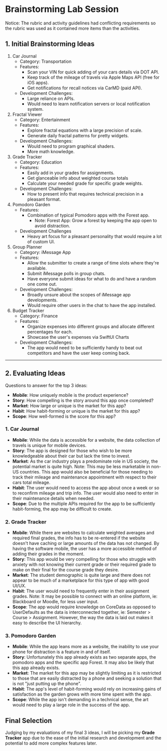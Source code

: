 
# Brainstorming Lab Session
Notice: The rubric and activity guidelines had conflicting requirements so the rubric was used as it contained more items than the activities.

## 1. Initial Brainstorming Ideas
1. Car Journal
    - Category: Transportation
    - Features:
        - Scan your VIN for quick adding of your cars details via DOT API.
        - Keep track of the mileage of travels via Apple Maps API (free for iOS apps).  
        - Get notifications for recall notices via CarMD (paid API).
    - Development Challenges:
        - Large reliance on APIs.
        - Would need to learn notification servers or local notification system.
2. Fractal Viewer
    - Category: Entertainment
    - Features:
        - Explore fractal equations with a large precision of scale.
        - Generate daily fractal patterns for pretty widgets.
    - Development Challenges:
        - Would need to program graphical shaders.
        - More math knowledge.
3. Grade Tracker
    - Category: Education
    - Features:
        - Easily add in your grades for assignments.
        - Get glanceable info about weighted course totals
        - Calculate your needed grade for specific grade weights.
    - Development Challenges:
        - How to present info that requires technical precision in a pleasant format. 
4. Pomodoro Garden
    - Features:
        - Combination of typical Pomodoro apps with the Forest app.
            - Note: Forest App: Grow a forest by keeping the app open to avoid distraction.
    - Development Challenges
        - Heavy art focus for a pleasant personality that would require a lot of custom UI.
5. Group Planner
    - Category: iMessage App
    - Features:
        - Allow the submitter to create a range of time slots where they're available.
        - Submit iMessage polls in group chats.
        - Have everyone submit ideas for what to do and have a random one come out.
    - Development Challenges:
        - Broadly unsure about the scopes of iMessage app developments.
        - Would require other users in the chat to have the app installed.
6. Budget Tracker
    - Category: Finance
    - Features:
        - Organize expenses into different groups and allocate different percentages for each.
        - Showcase the user's expenses via SwiftUI Charts
    - Development Challenges:
        - The app would need to be sufficiently handy to beat out competitors and have the user keep coming back.

---

## 2. Evaluating Ideas
Questions to answer for the top 3 ideas:
- __Mobile__: How uniquely mobile is the product experience?
- __Story__: How compelling is the story around this app once completed?
- __Market__: How large or unique is the market for this app?
- __Habit__: How habit-forming or unique is the market for this app?
- __Scope__: How well-formed is the score for this app?

### 1. Car Journal
- __Mobile__: While the data is accessible for a website, the data collection of travels is unique for mobile devices.  
- __Story__: The app is designed for those who wish to be more knowledgeable about their car but lack the time to invest.
- __Market__: As the car industry plays a predominate role in US society, the potential market is quite high. Note: This may be less marketable in non-US countries. This app would also be beneficial for those needing to track their mileage and maintenance appointment with respect to their cars total mileage.
- __Habit__: The user would need to access the app about once a week or so to reconfirm mileage and trip info. The user would also need to enter in their maintenance details when needed.
- __Scope__: Due to the multiple APIs required for the app to be sufficiently habit-forming, the app may be difficult to create.

### 2. Grade Tracker
- __Mobile__: While there are websites to calculate weighted averages and required final grades, the info has to be re-entered if the website doesn't have caching or large amounts of the data has not changed. By having the software mobile, the user has a more accessible method of adding their grades in the moment.  
- __Story__: This app would be very compelling for those who struggle with anxiety with not knowing their current grade or their required grade to make on their final for the course grade they desire.  
- __Market__: The student demographic is quite large and there does not appear to be much of a marketplace for this type of app with good UI/UX.
- __Habit__: The user would need to frequently enter in their assignment grades. Note: It may be possible to connect with an online platform, ie: Blackboard or Moodle, for less user input. 
- __Scope__: The app would require knowledge on CoreData as opposed to UserDefaults as the data is interconnected together, ie: Semester > Course > Assignment. However, the way the data is laid out makes it easy to describe the UI hierarchy.

### 3. Pomodoro Garden
- __Mobile__: While the app leans more as a website, the inability to use your phone for distraction is a feature in and of itself.  
- __Story__: Unfortunately this app already exists as two separate apps, the pomodoro apps and the specific app Forest. It may also be likely that this app already exists.  
- __Market__: The market for this app may be slightly limiting as it is restricted to those that are easily distracted by a phone and seeking a solution that is not "just putting up the phone".  
- __Habit__: The app's level of habit-forming would rely on increasing gains of satisfaction as the garden grows with more time spent with the app.  
- __Scope__: While the app isn't demanding in a technical sense, the art would need to play a large role in the success of the app.  

## Final Selection
Judging by my evaluations of my final 3 ideas, I will be picking my __Grade Tracker__ app due to the ease of the initial research and development and the potential to add more complex features later.